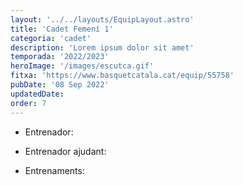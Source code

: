 ```yaml
---
layout: '../../layouts/EquipLayout.astro'
title: 'Cadet Femení 1'
categoria: 'cadet'
description: 'Lorem ipsum dolor sit amet'
temporada: '2022/2023'
heroImage: '/images/escutca.gif'
fitxa: 'https://www.basquetcatala.cat/equip/55758'
pubDate: '08 Sep 2022'
updatedDate:
order: 7
---
```


- Entrenador:

- Entrenador ajudant:

- Entrenaments:

